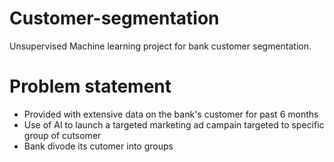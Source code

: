 # Customer-segmentation
Unsupervised Machine learning project for bank customer segmentation.

# Problem statement
  * Provided with extensive data on the bank's customer for past 6 months
  * Use of AI to launch a targeted marketing ad campain targeted to specific group of cutsomer
  * Bank divode its cutomer into groups
	  
